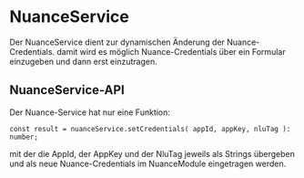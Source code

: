 # NuanceService

Der NuanceService dient zur dynamischen Änderung der Nuance-Credentials. damit wird es möglich Nuance-Credentials über ein Formular einzugeben und dann erst einzutragen.

## NuanceService-API

Der Nuance-Service hat nur eine Funktion:

	const result = nuanceService.setCredentials( appId, appKey, nluTag ): number;
	
mit der die AppId, der AppKey und der NluTag jeweils als Strings übergeben und als neue Nuance-Credentials im NuanceModule eingetragen werden. 


